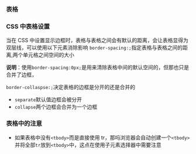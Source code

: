 ### 表格

### CSS 中表格设置

当在 CSS 中设置显示边框时，表格与表格之间会有默认的距离，会让表格显得为双层线，可以使用以下元素消除影响
`border-spacing:;`指定表格与表格之间的距离,两个单元格之间空间的大小

**说明**：使用`border-spacing:0px;`是用来清除表格中间的默认空间的，但那也只是合并了边框，

`border-collaspse:;`决定表格的边框是分开的还是合并的

- `separate`默认值边框会被分开
- `collapse`两个边框会合并为一个边框

### 表格中的注意

- 如果表格中没有`<tbody>`而是直接使用 tr，那吗浏览器会自动创建一个`<tbody>`并将全部`tr`放到`<tbody>`中，这点在使用子元素选择器中需要注意
